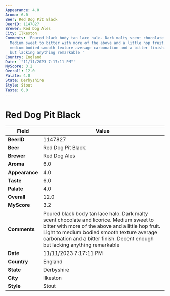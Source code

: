 ```yaml
---
Appearance: 4.0
Aroma: 6.0
Beer: Red Dog Pit Black
BeerID: 1147827
Brewer: Red Dog Ales
City: Ilkeston
Comments: 'Poured black body tan lace halo. Dark malty scent chocolate and licorice.
  Medium sweet to bitter with more of the above and a little hop fruit.  Light to
  medium bodied smooth texture average carbonation and a bitter finish. Decent enough
  but lacking anything remarkable '
Country: England
Date: '"11/11/2023 7:17:11 PM"'
MyScore: 3.2
Overall: 12.0
Palate: 4.0
State: Derbyshire
Style: Stout
Taste: 6.0
---
```


# Red Dog Pit Black

| Field         | Value |
|---------------|-------|
| **BeerID** | 1147827 |
| **Beer** | Red Dog Pit Black |
| **Brewer** | Red Dog Ales |
| **Aroma** | 6.0 |
| **Appearance** | 4.0 |
| **Taste** | 6.0 |
| **Palate** | 4.0 |
| **Overall** | 12.0 |
| **MyScore** | 3.2 |
| **Comments** | Poured black body tan lace halo. Dark malty scent chocolate and licorice. Medium sweet to bitter with more of the above and a little hop fruit.  Light to medium bodied smooth texture average carbonation and a bitter finish. Decent enough but lacking anything remarkable  |
| **Date** | 11/11/2023 7:17:11 PM |
| **Country** | England |
| **State** | Derbyshire |
| **City** | Ilkeston |
| **Style** | Stout |
